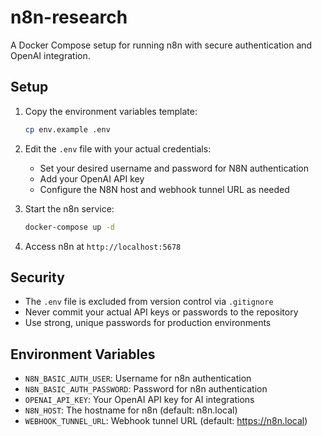 # n8n-research

A Docker Compose setup for running n8n with secure authentication and OpenAI integration.

## Setup

1. Copy the environment variables template:
   ```bash
   cp env.example .env
   ```

2. Edit the `.env` file with your actual credentials:
   - Set your desired username and password for N8N authentication
   - Add your OpenAI API key
   - Configure the N8N host and webhook tunnel URL as needed

3. Start the n8n service:
   ```bash
   docker-compose up -d
   ```

4. Access n8n at `http://localhost:5678`

## Security

- The `.env` file is excluded from version control via `.gitignore`
- Never commit your actual API keys or passwords to the repository
- Use strong, unique passwords for production environments

## Environment Variables

- `N8N_BASIC_AUTH_USER`: Username for n8n authentication
- `N8N_BASIC_AUTH_PASSWORD`: Password for n8n authentication
- `OPENAI_API_KEY`: Your OpenAI API key for AI integrations
- `N8N_HOST`: The hostname for n8n (default: n8n.local)
- `WEBHOOK_TUNNEL_URL`: Webhook tunnel URL (default: https://n8n.local)